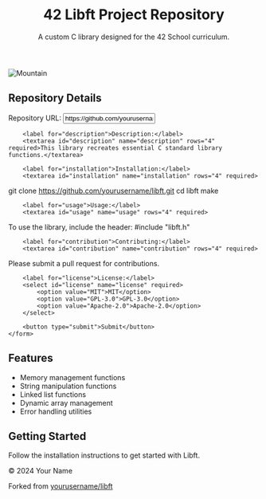 <header>
    <h1>42 Libft Project Repository</h1>
    <p>A custom C library designed for the 42 School curriculum.</p>
</header>
<img src="C:\Users\HP\Downloads\téléchargement.jpeg" alt="Mountain">
<section>
    <h2>Repository Details</h2>
    <form id="repo-details">
        <label for="repo-url">Repository URL:</label>
        <input type="url" id="repo-url" name="repo-url" value="https://github.com/yourusername/libft" required>
        
        <label for="description">Description:</label>
        <textarea id="description" name="description" rows="4" required>This library recreates essential C standard library functions.</textarea>
        
        <label for="installation">Installation:</label>
        <textarea id="installation" name="installation" rows="4" required>
git clone https://github.com/yourusername/libft.git
cd libft
make
        </textarea>
        
        <label for="usage">Usage:</label>
        <textarea id="usage" name="usage" rows="4" required>
To use the library, include the header:
#include "libft.h"
        </textarea>
        
        <label for="contribution">Contributing:</label>
        <textarea id="contribution" name="contribution" rows="4" required>
Please submit a pull request for contributions.
        </textarea>
        
        <label for="license">License:</label>
        <select id="license" name="license" required>
            <option value="MIT">MIT</option>
            <option value="GPL-3.0">GPL-3.0</option>
            <option value="Apache-2.0">Apache-2.0</option>
        </select>

        <button type="submit">Submit</button>
    </form>
</section>

<section>
    <h2>Features</h2>
    <ul>
        <li>Memory management functions</li>
        <li>String manipulation functions</li>
        <li>Linked list functions</li>
        <li>Dynamic array management</li>
        <li>Error handling utilities</li>
    </ul>
</section>

<section>
    <h2>Getting Started</h2>
    <p>Follow the installation instructions to get started with Libft.</p>
</section>

<footer>
    <p>&copy; 2024 Your Name</p>
    <p>Forked from <a href="https://github.com/yourusername/libft">yourusername/libft</a></p>
</footer>
